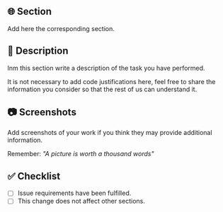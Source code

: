 ## 🌐 Section

Add here the corresponding section.

## 📖 Description

Inm this section write a description of the task you have performed.

It is not necessary to add code justifications here, feel free to share the information you consider so that the rest of us can understand it.

## 📷 Screenshots

Add screenshots of your work if you think they may provide additional information.

Remember: _"A picture is worth a thousand words"_

## ✅ Checklist

-   [ ] Issue requirements have been fulfilled.
-   [ ] This change does not affect other sections.
